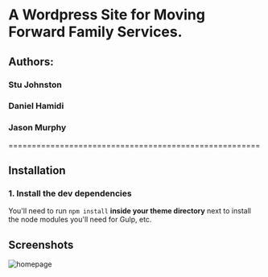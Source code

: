 # A Wordpress Site for Moving Forward Family Services.

## Authors: 
### Stu Johnston
### Daniel Hamidi
### Jason Murphy
======================================================

## Installation

### 1. Install the dev dependencies

You'll need to run `npm install` **inside your theme directory** next to install the node modules you'll need for Gulp, etc.

## Screenshots


![homepage](/assets/readme_mffs_screenshots/Desktop-home.png "Logo Title Text 1")

